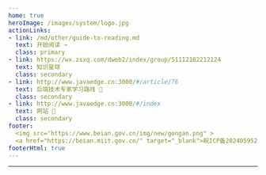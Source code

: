 ```yaml
---
home: true
heroImage: /images/system/logo.jpg
actionLinks:
- link: /md/other/guide-to-reading.md
  text: 开始阅读 →
  class: primary
- link: https://wx.zsxq.com/dweb2/index/group/51112182212124
  text: 知识星球
  class: secondary  
- link: http://www.javaedge.cn:3000/#/article/76
  text: 后端技术专家学习路线 👣
  class: secondary   
- link: http://www.javaedge.cn:3000/#/index
  text: 网站 💐
  class: secondary 
footer:
  <img src="https://www.beian.gov.cn/img/new/gongan.png" >
  <a href="https://beian.miit.gov.cn/" target="_blank">皖ICP备2024059525号</a> | Copyright © JavaEdge
footerHtml: true
---
```


---
